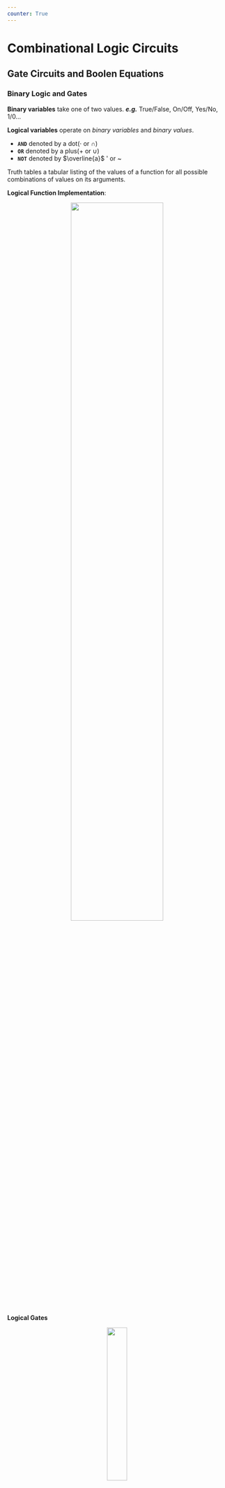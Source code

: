 ```yaml
---
counter: True  
---
```


# **Combinational Logic Circuits**

## **Gate Circuits and Boolen Equations**

### **Binary Logic and Gates**

**Binary variables** take one of two values. ***e.g.*** True/False, On/Off, Yes/No, 1/0...  

**Logical variables** operate on *binary variables* and *binary values*.  
 
* **`AND`** denoted by a dot($\cdot$ or $\cap$)  
* **`OR`** denoted by a plus(+ or $\cup$)  
* **`NOT`** denoted by $\overline{a}$ ' or ~  

Truth tables a tabular listing of the values of a function for all possible combinations of values on its arguments.  

**Logical Function Implementation**:  
<div align=center> <img src="https://s2.loli.net/2022/09/21/ajembUl5EJZYKVB.png" width = 65%/> </div>  

**Logical Gates**

<div align=center> <img src="https://s2.loli.net/2022/09/21/UGSpbogHJDCtw6Y.png" width = 30%/> </div>  

* PMOS / NMOS
    上面的是 PMOS, 下面是 NMOS.  PMOS 是 P 断 N 通, NMOS 是 N 断 P 通.  

![20220921112516](https://s2.loli.net/2022/09/21/A8mMPf93slIwQp2.png)  
详见 [ICS notes](http://note.hobbitqia.cc/ICS/ICS-3/#the-not-gateinverter)  

<u>***NAND/NOR*** 才是最基本的, 他们可以独立实现 ***OR AND NOT***.</u>   

!!! Question
    * 能不能把两个逻辑门的输出接在一起?(如 NAND 和 NOT 的输出)?   
    -> 可能一个输出是 1, 一个输出是 0. 短路, 芯片烧掉, 冒烟.  
    * 能不能把 NOT 门中变为 X 和 Y 两个输入分别对应 CMOS 和 NMOS?  
    ->不能. 当 X,Y=1,0 时上下都接通, 短路. 当 X,Y=0,1 时输出角处于 HZ(高阻态).   
    三态门允许器件输出这样的结果.  

**Logical Gate Symbols and Behavior**  

![20220922193356](https://s2.loli.net/2022/09/22/hE4oT8SAjmvHGs6.png)

**waveform behavior in time:**   

<div align=center> <img src="https://s2.loli.net/2022/09/22/S2yv7DOTUtJHGrc.png" width = 40%/> </div>  

!!! Note
    注意竖向关系. 结果在输入改变的时候改变. 最好用直尺铅笔画出竖向虚线.  

**Gate Delay**  
In actual physical gates, if one or more input changes causes the output to change, the output change does not occur instantaneously.    
The delay between an input change(s) and the resulting output change is the gate delay denoted by tG.   
很多时候我们会做 tradeoff, 使用更昂贵的器材来获得更小的 delay.  

!!! Note
    只有真值表是唯一, 确定的. 但公式, 原理图可以有多种形式.  

### **Boolen Algebra**

![[ppt16]](https://s2.loli.net/2022/09/22/2q9jhpVlHw3JdWQ.png)

(左右公式是对偶的)

**precedence**: parentheses > NOT > AND > OR   

The **dual** of an algebraic expression is obtained by interchanging + and · and interchanging 0’s and 1’s.   
对偶式可以用于函数化简.  
**注: 非不变!**  
**self-dual**: the dual expression = the original expression.  

!!! Example
    AB + A'C + BC = AB + A'C (Consensus Theorem)  
    Justification 1: 			1 . X = X  
    Justification 2: 			 
    X + X’ = 1  
    原式 = AB + A’C + ABC + A’BC 	X(Y + Z) = XY + XZ (Distributive Law)   
    = AB + ABC + A’C + A’BC  	X + Y = Y + X (Commutative Law)  
    = AB . 1 + ABC + A’C . 1 + A’C . B X . 1 = X, X . Y = Y  . X (Commutative Law)  
    = AB (1 + C) + A’C (1 + B)  X(Y + Z) = XY +XZ (Distributive Law)  
    = AB . 1 + A’C . 1 = AB + A’C	X . 1 = X      
    最好将每一步用的公式写出来    

!!! Example
    (X+Y)'Z + XY' = Y'(X+Z)
    原式 = X’ Y’ Z + X Y’ (A + B)’ = A’ . B’ (DeMorgan’s Law)  
    = Y’ X’ Z + Y’ X A . B = B . A (Commutative Law)  
    = Y’ (X’ Z + X)  A(B + C) = AB + AC (Distributive Law)  
    = Y’ (X’ + X)(Z + X) A + BC = (A + B)(A + C) (Distributive Law)  
    = Y’ . 1 . (Z + X)        A + A’ = 1
    = Y’ (X + Z)		1 . A = A, A + B = B + A (Commutative Law)  
    <u>**留意定理 15**</u>

!!! Example
    <div align=center> <img src="https://s2.loli.net/2022/09/22/BjRTKiAuZDbUqOn.png" width = 80%/> </div>   

**Complementing Functions**  
Use Demorgan's Theroem  

* interchange AND and OR operators.  
* complement each constant value and literal.  

!!! Note
    对比反函数和对偶函数.  

### **Canonical Forms**

任何逻辑函数, 可以写为 Sum of Minterms(SOM) or Product of Maxterms(POM).   

#### **Maxterm and Minterm**

* **Minterms**    
Minterms are ***AND*** terms with each variable present in either true or complemented form.(每个变量都会出现且只出现一次)  
n variables -> $2^n$ minterms  

* **Maxterms**  
Maxterms are ***OR*** terms with each variable present in either true or complemented form.(每个变量都会出现且只出现一次)  
n variables -> $2^n$ maxterms   

!!! Example
    |Index|Minterm|Maxterm|
    |:-|-|-|
    |0|$\overline x\ \overline y$|$x+y$|
    |1|$\overline x\ y$|$x+\overline y$|
    |2|$x\ \overline y$|$\overline x+y$|
    |3|$x\ y$|$\overline x+\overline y$|  

    The **index** is important for describing which variables in the terms are true and which are complemented.  
    index 就是对应使得 minterm = 1 的唯一的取值. ***e.g.*** index = 1 means only when x = 0, y = 1 then $\overline{x} y = 1$  
    maxterm 与 minterm 对偶, 所以 index 是使得 maxterm = 0 的唯一的取值.  
    如 index = 1, 则 minterm 里对应的字母应为原变量, maxterm 里的字母应为反变量.  
    Note that the **Standard Order** of variables: usually **alphabetically**.  

We find that $m_i = \overline{M_i}$.   

* We can implement any function by "ORing" the minterms corresponding to "1" entries in the function table. These are called the **minterms of the function**.   

    !!! Example "Minterm Function Example"
        <div align=center> <img src="https://s2.loli.net/2022/10/03/5bwIshKzpYTXyqc.png" width = 60%/> </div>   
        it can also be written as $\sum m(1,4,7) = \sum(1,4,7)$. 
* We can implement any function by "ANDing" the maxterms corresponding to "0" entries in the function table. These are called the **maxterms of the function**.   

    !!! Example "Maxterm Function Example"
        <div align=center> <img src="https://s2.loli.net/2022/10/03/3BMYe2q1naJ5Aro.png" width = 60%/> </div> 
        it can also be written as $\prod M(0, 2, 3, 5, 7) = \prod(0, 2, 3, 5, 7)$

#### **Canonical Forms**

* **Canonical Sum of Minterms**   
Boolen function -> Sum of Minterms: expand all terms first to explicitly list all minterms. Do this by "ANDing" any term missing a variable v with a term $(v+\overline{v})$.   

    !!! Example "$F=A+\overline{B} C$"
        F = A(B + B’)(C + C’) + (A + A’) B’ C   
        = ABC + ABC’ + AB’C + AB’C’ + AB’C + A’B’C  
        = ABC + ABC’ + AB’C + AB’C’ + A’B’C  
        = m7 + m6 + m5 + m4 + m1 = m1 + m4 + m5 + m6 + m7   

* **Canonical Product of Maxterms**  
The method for Maxterms is similar, just "ORing" terms missing variables v with a term equal $v\cdot \overline{v}$ then applying the distributive law.  

    !!! Example "$f(A,B,C)=A\overline C + BC+\overline A \overline B$"
        <div align=center> <img src="https://s2.loli.net/2022/10/03/Fx29YWlHMsjebiI.png" width = 60%/> </div> 

**Function Complements**  
The complement of a function expressed as a sum of minterms is constructed by selecting the minterms missing in the sum-of-minterms canonical forms.   
每一个 minterm 要么在函数里, 要么在其反函数里. 求函数的反函数, 只需要所有minterms 去掉原函数中存在的 minterms 即可.  

***e.g.*** $F(x,y,z)=\sum_m(1,3,5,7)$ then $\overline F(x,y,z) = \sum_m(0,2,4,6)$  
It also can be writed as $\overline F= \overline m_1 \cdot \overline m_3 \cdot \overline m_5 \cdot \overline m_7 = M_1 \cdot M_3 \cdot M_5 \cdot M_7=\prod _M(1,3,5,7)$    

!!! Note "Conversion between Forms"
    **Idea**: $F=\sum_m m_i$ while $\overline F = \sum_M M_i$  
    Maxterms 的求法不是很自然, 一般先求反函数的 Minterms 再将他们取反转为 Minterms.    
    
    * Find the function complement by swapping terms in the list with terms not in the list.  
    * Change from products to sums, or vice versa.  

    如上文的例子中  $F(x,y,z)=\sum_m(1,3,5,7), \overline F=\sum_m(0,2,4,6)$ 故 $F = \prod_M(0,2,4,6)$

**Standard Forms**  

* **Standard Sum-of-Products (SOP) form:** equations are written as an ***OR*** of ***AND*** terms.  
* **Standard Product-of-Sums (POS) form:** equations are written as an ***AND*** of ***OR*** terms

SOP and POS are **two-level** network of gates.  

* **SOP**  

    * The first level consists of n-input ***AND*** gates  
    * The second level is a single ***OR*** gate (with fewer than 2^n^ inputs)
    
!!! Info
    Standard Forms 用来做**电路实现**, 一般会进行 SOM POM 化简, 但会省略一些东西. 依然按照 Standard Order, 但每一项中不一定需要所有变量.  
    SOP POS 也被称为**两极函数**.  
    如 **SOP**: $ABD+\overline A \overline B C +B$, **POS**: $(A+B)\cdot  (A+\overline B+\overline C)\cdot  C$ 他们路径上最多只需要经过两个电路门, 这称为二级电路.  
    反观 $(AB+C)(A+C), AB\overline C+AC(A+B)$ 最多就需要经过三个电路门.  
    * 为什么需要降低电路门的级数?   
    电路门有延迟, 经过的电路门越多延迟越大, 意味着最后电路做出来的计算机不易提高功率.  
    
!!! Example "$F = \overline A\overline  B C + A \overline B\overline  C + A\overline  B C + AB\overline C + ABC$"    
    F = A’ B’ C + A (B’ C’ + B C’ + B’ C + B C)  
      = A’ B’ C + A (B’ + B) (C’ + C)  
      = A’ B’ C + A.1.1  
      = A’ B’ C + A   
      = B’C + A

## **Circuit Optimization**

**Goal**: To obtain the simplest implementation for a given function.  

Distinct cost criteria we will use:  

* **Literal cost (L)**
* **Gate input cost (G)**
* **Gate input cost with NOTs (GN)**


### **Two-Level Optimization**

#### **Literal Cost**  

**literal** is a variable or its complement
**literal cost** is the number of literal appearances in a Boolean expression corresponding to the logic circuit diagram.  

***e.g.***  

* $F=BD+A\overline BC+ A\overline C\overline D$ its L=8  
* $F=BD+A\overline BC+ A\overline B\overline D + AB\overline C$ its L=11  

#### **Gate Input Cost**  

**Gate input costs** is the number of inputs to the gates in the implementation corresponding exactly to the given equation or equations. (G - inverters not counted, GN - inverters counted)   

For SOP and POS equations: 

* all literal appearances(L)  
* the number of terms **excluding single literal terms**, (G).  
    ***e.g.*** for A+BC its L=3 while G=1
* optionally, the number of **distinct complemented** single literals(GN).

***e.g.***   

* $F=BD +A\overline BC+A\overline C\overline D$  G=8(L)+3=11, GN=11+3=14.   
* $F=BD+A\overline BC+A\overline B\overline D+AB\overline C$ G=11+4=15, GN=15+3(only BCD)=18.  

!!! Example "Cost Criteria"
    <div align=center> <img src="https://s2.loli.net/2022/10/03/BopLzFutqDsecEX.png" width = 60%/> </div>  
    <div align=center> <img src="https://s2.loli.net/2022/10/03/LxDl5t7OEsAMcyG.png" width = 60%/> </div>  


When do we stop trying to reduce the cost?    
Do we know when we have a minimum cost?  

### **Map Manipulation**

**Karnaugh maps(K-map)**   

* A **K-map** is a collection of squares
Each square represents a minterm
* The collection of squares is a graphical representation of a Boolean function
* <u>**Adjacent squares differ in the value of one variable**</u>
* Alternative algebraic expressions for the same function are derived by recognizing patterns of squares

The **K-map** can be viewed as

* A reorganized version of the truth table
* A topologically-warped Venn diagram as used to visualize sets in algebra of sets

#### **Two-Variable Maps**

<div align=center> <img src="https://s2.loli.net/2022/10/03/RChyGE9j1mqPwAt.png" width = 65%/> </div>  

!!! Example
    |F=x+y|y=0|y=1|
    |:-|-|-|
    |x=0|0|1|
    |x=1|1|1|

    For function F(x,y), the two adjacent cells containing 1’s can be combined using the Minimization Theorem:  
    $F(x,y)=(x \ \overline y + x\ y ) + (x\ y + \overline x \ y) = x + y$

#### **Three-Variable Maps**

<div align=center> <img src="https://s2.loli.net/2022/10/03/EnfTO5gNH8Qcd4b.png" width = 65%/> </div>  

!!! Note
    注意列, <u>**要按照Gray codes的顺序排列, 即相邻两列只相差一位.**</u>  因此列标号为  00 01 11 10.  
    相邻两个小方格都只有一个变量不同.  
    可以卷起来, 即最左边一列和最右边一列

**Alternatie Map Labeling**   

<div align=center> <img src="https://s2.loli.net/2022/10/03/Ug2IQvm4Nr8beKH.png" width = 70%/> </div>  

!!! Example  
    <div align=center> <img src="https://s2.loli.net/2022/10/03/TbSH5VXt4GsWlun.png" width = 40%/> </div>  

    * 注意到 3 2 格都是 1, 因此 $\bar xy\bar z + \bar x y z = \bar xy$, 没有变化的变量可以保留, 变化了的变量可以消掉. 同理 4 5 格可化为 $x \bar y$   
    * 3 7 格: $yz$; 6 7格: $x y$; 4 6 格$: x\bar z$

**Combining Squares**

可以画 2^n^ 大小的方形格(即一次要包括 2^n^ 个小方格)  
For 3-variable **K-Map**:  

* One square represents a minterm with three variables  
* Two adjacent squares represent a product term with two variables  
* Four “adjacent” terms represent a product term with one variable  
* Eight “adjacent” terms is the function of all ones (no variables) = 1.  

!!! Example
    <div align=center> <img src="https://s2.loli.net/2022/10/03/pIQUXs6yvECDV9i.png" width = 75%/> </div>  

!!! Warning

    * 格雷码!  
    * 两侧可以卷起来  
    <div align=center> <img src="https://s2.loli.net/2022/10/03/xg2H4KbfnVNdePm.png" width = 15%/> </div>

<u>**化简思路: 用最大的最少的圈把所有的 1 圈完.(圈与圈之间可以有交叉)**</u>  
一定是 SOP

!!! Example
    <div align=center> <img src="https://s2.loli.net/2022/10/03/BM6bUjXRgCdixQJ.png" width = 60%/> </div>  
    

#### **Four Variable Maps** 

<div align=center> <img src="https://s2.loli.net/2022/10/03/1DsdvOBNXRCH5Uu.png" width = 75%/> </div>  

!!! Note
    注意四个角也可以卷(0 2 8 10 -> $\overline X \ \overline Z$)

!!! Example
    <div align=center> <img src="https://s2.loli.net/2022/10/03/FSBqMjN1vdlYZX6.png" width = 60%/> </div> 
    F = XZ + X'Z'  
    化简结果不唯一

#### **Don't Cares(无关项) in K-Maps**

By placing “don't cares” (an “x” entry) in the function table or map, the cost of the logic circuit may be lowered.  
如我们把 BCD 码作为输入, 有效数字 0 - 9, 如果那么 9 以上的输入组合我们不在乎输出结果, 称为无关项, 在卡诺图上画 x.    

!!! Example "BCD 5 or More"
    ![20221003112411](https://s2.loli.net/2022/10/03/jVG9YAaHBtXiT3o.png)  
    X 可圈可不圈!  

!!! Example
    Find the optimum POS solution: $F(A,B,C,D)=\sum\limits_m(3,9,11,12,13,14,15)+\sum d(1,4,6)$  
    Hint: Use $\overline F$ and complement it to get the result.  
    ans:
    F' = B' D' + A' B   (求 F' 时在卡诺图中圈空格，而不是 1)
    F = (B + D)(A + B')  

#### Systematic Simplification

* A **Prime Implicant**(质蕴含项) is a product term obtained by combining the maximum possible number of adjacent squares in the map into a rectangle with the number of squares a power of 2.  
* A prime implicant is called an **Essential Prime Implicant**(必要质蕴涵项) if it is the only prime implicant that covers (includes) one or more minterms.  


1. Find All Prime Implicants
2. Find Essential ones
3. 处理剩下的 1 

!!! Example
    <div align=center> <img src="https://s2.loli.net/2022/10/12/jwUZ2OLRBdvQ7EN.png" width = 60%/> </div>   
    哪些 1 只被一个质蕴含圈包围，那么他一定是必要质蕴涵项 

!!! Example
    Find all prime implicants for:  
    $G(A,B,C,D)=\sum\limits_m(0,2,3,4,7,12,13,14,15)$  
    Hint: There are *seven* prime implicants!  
    
    Prime Implicants are AB, B C' D', A' C' D', A' B' D', A' B' C, A' C D, B C D. ony AB Essential.   

### Multi-Level Circuit Optimization

两级门的延迟低，但 cost 高。

!!! Example "Transformation Examples"
    <div align=center> <img src="https://s2.loli.net/2022/10/12/gkWVdo1bscBQaJU.png" width = 60%/> </div>    

#### **Integrated Circuits**

集成电路

* **Integrated circuit** (informally, a **“chip”**) is a semiconductor crystal (most often silicon) containing the electronic components for the digital gates and storage elements which are interconnected on the chip.   
* **Terminology** - Levels of chip integration

    * *SSI (small-scale integrated)* - fewer than 10 gates
    * *MSI (medium-scale integrated)* - 10 to 100 gates
    * *LSI (large-scale  integrated)* - 100 to  thousands of gates
    * *VLSI (very large-scale integrated)* - thousands to 100s of millions of gates

* **Technology Parameters**

    * **Fan-in 扇入系数** – the number of inputs available on a gate  
    一个门的输入端的上限  
    理想情况一个门的输入可以接无数个门的输入，但实际上因为每一个门的输入端都会花费一些电流，而门输出的电流是有限的，从集成电路本身会要求一个门的输出最多能拉多少门的输入。
    * **Fan-out 扇出系数** – the number of standard loads driven by a gate output  
        一个门的输出带了很多门的输入？（像火车头带了很多车厢）  
        
        * ***e.g.*** 1 standard load equals the load contributed by the input of 1 inverter.  
        * **Transition time** - the time required for the gate output to change from H to L, $t_{HL}$, or from L to H, $t_{LH}$  
        带的门越多，上升时间就越多。
        我们会限制过渡时间，设置 maximum fan-out 
    * **Logic Levels** – the signal value ranges for 1 and 0 on the inputs and 1 and 0 on the outputs (see Figure 1-1)
    * **Noise Margin** – the maximum external noise voltage superimposed on a normal input value that will not cause an undesirable change in the circuit output
    * **Cost for a gate** - a measure of the contribution by the gate to the cost of the integrated circuit  
    Ignoring the wiring area, the gate area is roughly proportional to the gate input count.  
    * **Propagation Delay** – The time required for a change in the value of a signal to propagate from an input to an output
    * **Power Dissipation** – the amount of power drawn from the power supply and consumed by the gate

#### **Propagation Delay**  

Delay is usually measured at the 50% point with respect to the H and L output voltage levels.  
High-to-low ($t_{PHL}$) and low-to-high ($t_{PLH}$) output signal changes may have different propagation delays.  
注意 HL/PL 指的是**输出端**的时间变化。

<div align=center> <img src="https://s2.loli.net/2022/10/12/IkTbnZLFaNsQwHo.png" width = 70%/> </div>    

!!! Info
    如果这里有 n 个非门串联
    <div align=center> <img src="https://s2.loli.net/2022/10/12/JqhgFX27lBLybRE.png" width = 50%/> </div>    

    计算 $t_{PHL}$ 需要 $t_{3PHL} + t_{2PLH} + t_{1PHL}$  
    从结果倒推  
    如果只求 $t_{pd}$ 只需要把每级的 $t_{pd}$ 相加即可。

* **Delay Mode**  

    * **Transport delay** - a change in the output in response to a change on the inputs occurs after a fixed specified delay  
    输出整体往后移
    * **Inertial delay** - similar to transport delay, except that if the input changes such that the output is to change twice in a time interval less than the **rejection time**, the output changes do not occur. Models typical electronic circuit behavior, namely, rejects narrow “pulses” on the outputs
    除了输出往后移，在惯性延迟下，很窄的脉冲（小于 rejection time）会被消除掉。    

        !!! Example
            <div align=center> <img src="https://s2.loli.net/2022/10/12/1dnoCxS5yBg7pEZ.png" width = 70%/> </div>   
            蓝线表明 propagation time, 黑线表明 rejection time.  
            因此 ab de 这个脉冲被吃掉

* **Circuit Delay**

    !!! Example
        <div align=center> <img src="https://s2.loli.net/2022/10/12/vrIXatGhkVwTgsS.png" width = 70%/> </div>   

        * 最开始 S 由 0->1 后 0.9s Y 从 0->1 
        * S 从 1->0 后下方的与门 0.4s 后会从 1->0, 但上方的与门 0.6s 后才会从 0->1. 但 0.9s 后 Y 才会 1->0, 此后再过 0.2s(共 1.1s) 后 Y 从 0-> 1.  
        这里 Y 出现了一个小尖峰，我们称之为电路产生的**冒险**。  
        S 的两条路径我们发现延迟不同，这种我们称之为电路中的**竞争**。

* Fan-out and Delay  
The fan-out loading a gate’s output affects the gate’s propagation delay。  
**SL**(Standard Load): 以非门为标准。带一个非门需要...的负载

    !!! Example
        One realistic equation for tpd  for a NAND gate with 4 inputs is: $t_{pd} = 0.07 + 0.021 SL$ ns
        SL is the number of standard loads the gate is driving, **i. e.**, its fan-out in standard loads
        For SL = 4.5, tpd = 0.165 ns  
        由工艺程度+负载情况决定  
* Cost/Performance Tradeoffs  

    !!! Example
        NAND gate G with 20 standard loads on its output has a delay of 0.45 ns and has a normalized cost of 2.0.  
        A buffer H has a normalized cost of 1.5. The NAND gate driving the buffer with 20 standard loads gives a total delay of 0.33 ns  
        1. The cost of this portion of the circuit cannot be more than 2.5
        2. The delay of this portion of the circuit cannot be more than 0.40 ns
        3. The delay of this portion of the circuit must be less than 0.40 ns and the cost less than 3.0

        ans:
        1. No buffer  
        2. Use buffer  
        3. Irrelevant - buffer needed to satisfy delay constraint, but cannot satisfy cost constraint.

## Additional Gates and Circuits

### Other Gate Types

Why?

* Implementation feasibility and low cost
* Power in implementing Boolean functions
* Convenient conceptual representation

Gate classifications

* **Primitive gate** - a gate that can be described using a single primitive operation type (AND or OR) plus an optional inversion(s).
* **Complex gate** - a gate that requires more than one primitive operation type for its description

### **Primitive gate**

#### Buffer  

<div align=center> <img src="https://s2.loli.net/2022/10/12/AwQ6U9eyPaKthMF.png" width = 40%/> </div>    

没有逻辑功能，但有很强的带负载的能力，能够拉高电平，降低传输延迟。

#### NAND

<div align=center> <img src="https://s2.loli.net/2022/10/12/5TbIg9RKjenUcLP.png" width = 40%/> </div>   

与非也可以认为是*先非后或* $F=\overline  X + \overline Y + \overline Z$  
A NAND gate with one input degenerates to an inverter.  
**Universal gate** - a gate type that can implement any Boolean function. 
最高效

我们一般不使用与非门做逻辑运算，因为他不满足交换、结合律。一般在最后把与或非转为用与非实现。

#### NOR

<div align=center> <img src="https://s2.loli.net/2022/10/12/TxeLnW2r5EaOsMJ.png" width = 40%/> </div>   

也可以利用 De Morgan 变为 先非后与，其他同与非。

### **Complex gate**

#### Exclusive OR/ Exclusive NOR

eXclusive OR(XOR) and XNORs gate  

* **Definitions**:  

    * $X\oplus Y = X\ \overline Y +\overline X \ Y$  
    * $\overline {X\oplus Y} = X\ \overline Y +\overline X \ Y$  
* the XNOR function also known as the **equivalence function**, denoted by the operator '$\equiv$'.  
* 重要公式（要记）

<div align=center> <img src="https://s2.loli.net/2022/10/12/u7BxMSDkIX9lRO3.png" width = 60%/>(第一行 & 最后一行很重要)</div> 

* 严格来说，只有两变量的异或。对于多于两个输入的，我们用奇函数/偶函数代替。  
对于三变量的异或 $X\oplus Y = \overline X \ \overline Y \ Z + \overline X \ Y \overline Z + X \ \overline Y \ \overline Z + X\ Y\ Z$
卡诺图无法再化简

    ||1||1|
    |:-|-|-|-|
    |1||1||

    我们称它为奇函数，因为 minterm 里 1 的个数($=\sum m(1(001),2(010),4(100),7(111))$)为奇数。其反函数为偶函数。

* Symbol  
注意 bubble 泡泡(表示 inverter)  

<div align=center> <img src="https://s2.loli.net/2022/10/12/Sx7NTGlRaE2XPJV.png" width = 30%/> </div>   

* Implementation  
<div align=center> <img src="https://s2.loli.net/2022/10/12/rqXujFsYytKmDvw.png" width = 70%/> </div>  
下面的实现需要 $4\times 4=16$ 个晶体管。但实际中最简单只需要 10 个晶体管，就可以构造出 XOR 门。

#### Odd and Even Functions

* The 1s of an **odd function** correspond to minterms having an index with an odd number of 1s.  
* The 1s of an **even function** correspond to minterms having an index with an even number of 1s.  

!!! Example
    xor 都是奇函数.  
    如 $F=(X\oplus Y)\oplus Z \\ F=(W\oplus X)\oplus (Y\oplus Z)$  

* Parity Generators and Checkers
奇偶校验：传输若干个数据位，增加一个数据位，用来表示数据位的奇偶性。输入和输出端的奇偶位应该相同。  

    !!! Example
        <div align=center> <img src="https://s2.loli.net/2022/10/14/PQxubZShkz2MnHl.png" width = 70%/> </div>  

#### Hi-Impedance Outputs  

高阻输出  

**Three-state** logic adds a third logic value, Hi-Impedance (Hi-Z), giving three states: **0, 1, and Hi-Z** on the outputs.   
有条件情况下允许门的输出接在一起。  

* 3-State Buffer
<div align=center> <img src="https://s2.loli.net/2022/10/12/c3V8MaJdS7ZqPTX.png" width = 40%/> </div>  
* Resolving 3-State Values on a  Connection  
把两个三态门的输出接在一起：  
*Resolution Table*  

|B1|B0|OUT|
|:-|-|-|
|0|Hi-Z|0|
|1|Hi-Z|1|
|Hi-Z|0|0|
|Hi-Z|1|1|
|Hi-Z|Hi-Z|Hi-Z|

!!! Info
    不允许同时两个门同时输出有效输出！否则可能产生大电流损坏电路。  
    因此对于 n 个三态门，共 2n+1 种有效组合。

* 3-State Logic Circuit   
<div align=center> <img src="https://s2.loli.net/2022/10/14/G1kNOIvxcKBg4M7.png" width = 65%/>此时，两个三态门不会同时输出有效输出。</div>  

#### More Complex Gates 

The remaining complex gates are SOP or POS structures with and without an output inverter.  

* A - AND
* O - OR
* I  - Inverter
Numbers of inputs on first-level “gates” or directly to second-level “gates”  

***e.g.*** AOI(AND-OR-Invert), 2-2-1 AO means 2-input ANDS driving an OR with one additional OR input.  
